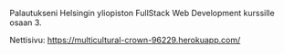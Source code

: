 Palautukseni Helsingin yliopiston FullStack Web Development kurssille osaan 3.

Nettisivu: https://multicultural-crown-96229.herokuapp.com/